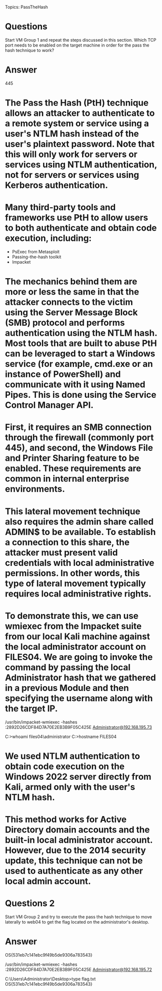 Topics: PassTheHash
# Questions
Start VM Group 1 and repeat the steps discussed in this section. Which TCP port needs to be enabled on the target machine in order for the pass the hash technique to work?
# Answer
445

# The Pass the Hash (PtH) technique allows an attacker to authenticate to a remote system or service using a user's NTLM hash instead of the user's plaintext password. Note that this will only work for servers or services using NTLM authentication, not for servers or services using Kerberos authentication.

# Many third-party tools and frameworks use PtH to allow users to both authenticate and obtain code execution, including:
- PsExec from Metasploit
- Passing-the-hash toolkit
- Impacket

# The mechanics behind them are more or less the same in that the attacker connects to the victim using the Server Message Block (SMB) protocol and performs authentication using the NTLM hash. Most tools that are built to abuse PtH can be leveraged to start a Windows service (for example, cmd.exe or an instance of PowerShell) and communicate with it using Named Pipes. This is done using the Service Control Manager API.

# First, it requires an SMB connection through the firewall (commonly port 445), and second, the Windows File and Printer Sharing feature to be enabled. These requirements are common in internal enterprise environments.

# This lateral movement technique also requires the admin share called ADMIN$ to be available. To establish a connection to this share, the attacker must present valid credentials with local administrative permissions. In other words, this type of lateral movement typically requires local administrative rights.

# To demonstrate this, we can use wmiexec from the Impacket suite from our local Kali machine against the local administrator account on FILES04. We are going to invoke the command by passing the local Administrator hash that we gathered in a previous Module and then specifying the username along with the target IP.

/usr/bin/impacket-wmiexec -hashes :2892D26CDF84D7A70E2EB3B9F05C425E Administrator@192.168.195.73

C:\>whoami
files04\administrator
C:\>hostname
FILES04

# We used NTLM authentication to obtain code execution on the Windows 2022 server directly from Kali, armed only with the user's NTLM hash.

# This method works for Active Directory domain accounts and the built-in local administrator account. However, due to the 2014 security update, this technique can not be used to authenticate as any other local admin account.

# Questions 2
Start VM Group 2 and try to execute the pass the hash technique to move laterally to web04 to get the flag located on the administrator's desktop.
# Answer
OS{531eb7c141ebc9f49b5de9306a783543}

/usr/bin/impacket-wmiexec -hashes :2892D26CDF84D7A70E2EB3B9F05C425E Administrator@192.168.195.72

C:\Users\Administrator\Desktop>type flag.txt
OS{531eb7c141ebc9f49b5de9306a783543}